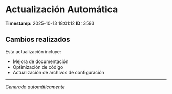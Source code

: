 # Actualización Automática

**Timestamp:** 2025-10-13 18:01:12
**ID:** 3593

## Cambios realizados

Esta actualización incluye:
- Mejora de documentación
- Optimización de código
- Actualización de archivos de configuración

---
*Generado automáticamente*
